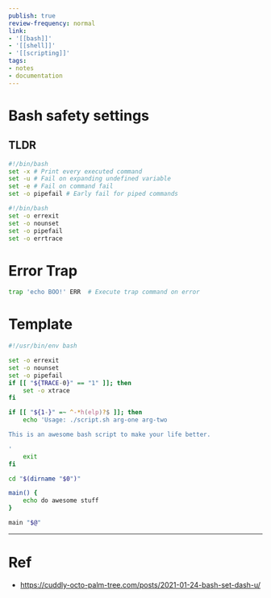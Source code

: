 ```yaml
---
publish: true
review-frequency: normal
link:
- '[[bash]]'
- '[[shell]]'
- '[[scripting]]'
tags:
- notes
- documentation
---
```

# Bash safety settings

## TLDR
```bash
#!/bin/bash
set -x # Print every executed command
set -u # Fail on expanding undefined variable
set -e # Fail on command fail
set -o pipefail # Early fail for piped commands
```

```bash
#!/bin/bash
set -o errexit
set -o nounset
set -o pipefail
set -o errtrace
```

# Error Trap
```bash
trap 'echo BOO!' ERR  # Execute trap command on error
```

# Template
```bash
#!/usr/bin/env bash

set -o errexit
set -o nounset
set -o pipefail
if [[ "${TRACE-0}" == "1" ]]; then
    set -o xtrace
fi

if [[ "${1-}" =~ ^-*h(elp)?$ ]]; then
    echo 'Usage: ./script.sh arg-one arg-two

This is an awesome bash script to make your life better.

'
    exit
fi

cd "$(dirname "$0")"

main() {
    echo do awesome stuff
}

main "$@"
```

---
# Ref
- https://cuddly-octo-palm-tree.com/posts/2021-01-24-bash-set-dash-u/